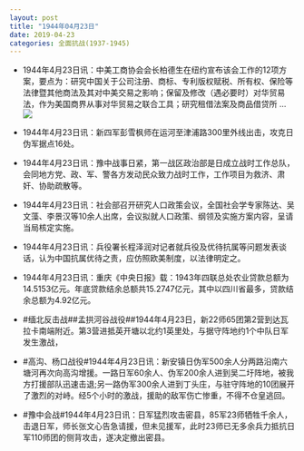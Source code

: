 ```yaml
---
layout: post
title: "1944年04月23日"
date: 2019-04-23
categories: 全面抗战(1937-1945)
---
```


<meta name="referrer" content="no-referrer" />

- 1944年4月23日讯：中美工商协会会长柏德生在纽约宣布该会工作的12项方案，要点为：研究中国关于公司注册、商标、专利版权赋税、所有权、保险等法律暨其他商法及其对中美交易之影响；保留及修改（遇必要时）对华贸易法，作为美国商界从事对华贸易之联合工具；研究租借法案及商品借贷所 ... <br/><img src="https://wx2.sinaimg.cn/large/aca367d8ly1g2cypobv1kj20c809zq30.jpg" />

- 1944年4月23日讯：新四军彭雪枫师在运河至津浦路300里外线出击，攻克日伪军据点16处。 

- 1944年4月23日讯：豫中战事日紧，第一战区政治部是日成立战时工作总队，会同地方党、政、军、警各方发动民众致力战时工作，工作项目为救济、肃奸、协助疏散等。 

- 1944年4月23日讯：社会部召开研究人口政策会议，全国社会学专家陈达、吴文藻、李景汉等10余人出席，会议拟就人口政策、纲领及实施方案内容，呈请当局核定实施。 

- 1944年4月23日讯：兵役署长程泽润对记者就兵役及优待抗属等问题发表谈话，认为中国抗属优待之责，应仿照欧美制度，以法律明定之。 

- 1944年4月23日讯：重庆《中央日报》载：1943年四联总处农业贷款总额为14.5153亿元。年底贷款结余总额共15.2747亿元，其中以四川省最多，贷款结余总额为4.92亿元。 

- #缅北反击战##孟拱河谷战役##1944年4月23日，新22师65团第2营到达瓦拉卡南端附近。第3营进抵英开塘以北约1英里处，与据守阵地约1个中队日军发生激战， 

- #高沟、杨口战役#1944年4月23日讯：新安镇日伪军500余人分两路沿南六塘河再次向高沟增援。一路日军60余人、伪军200余人进到吴二圩阵地，被我方打援部队迅速击退;另一路伪军300余人进到丁头庄，与驻守阵地的10团展开了激烈的对峙。经5个小时的激战，援助的敌军伤亡惨重，不得不仓皇逃回。 

- #豫中会战#1944年4月23日讯：日军猛烈攻击密县，85军23师牺牲千余人，击退日军，师长张文心告急请援，但未见援军，此时23师已无多余兵力抵抗日军110师团的侧背攻击，遂决定撤出密县。 

